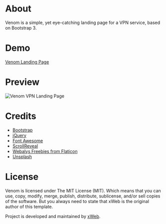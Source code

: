 # About
Venom is a simple, yet eye-catching landing page for a VPN service, based on Bootstrap 3.

# Demo
[Venom Landing Page](https://xwebgr.github.io/Venom-Landing-Page)

# Preview
![Venom VPN Landing Page](http://i.imgur.com/8JBVSz2.jpg "Venom VPN Landing Page")

# Credits
* [Bootstrap](http://getbootstrap.com)
* [jQuery](https://jquery.com)
* [Font Awesome](http://fontawesome.io)
* [ScrollReveal](https://scrollrevealjs.org)
* [Webalys Freebies from Flaticon](http://www.flaticon.com/authors/webalys-freebies)
* [Unsplash](https://unsplash.com)

# License
Venom is licensed under The MIT License (MIT). Which means that you can use, copy, modify, merge, publish, distribute, sublicense, and/or sell copies of the software. But you always need to state that xWeb is the original author of this template.

Project is developed and maintained by [xWeb](https://xweb.gr/).

